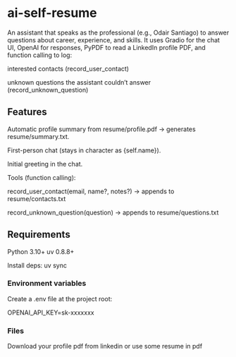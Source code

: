 # ai-self-resume
An assistant that speaks as the professional (e.g., Odair Santiago) to answer questions about career, experience, and skills.
It uses Gradio for the chat UI, OpenAI for responses, PyPDF to read a LinkedIn profile PDF, and function calling to log:

interested contacts (record_user_contact)

unknown questions the assistant couldn’t answer (record_unknown_question)

## Features

Automatic profile summary from resume/profile.pdf → generates resume/summary.txt.

First-person chat (stays in character as {self.name}).

Initial greeting in the chat.

Tools (function calling):

record_user_contact(email, name?, notes?) → appends to resume/contacts.txt

record_unknown_question(question) → appends to resume/questions.txt

## Requirements

Python 3.10+
uv 0.8.8+

Install deps:
uv sync


### Environment variables
Create a .env file at the project root:

OPENAI_API_KEY=sk-xxxxxxx

### Files

Download your profile pdf from linkedin or use some resume in pdf
